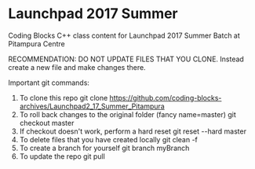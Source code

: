 # Launchpad 2017 Summer 
Coding Blocks C++ class content for Launchpad 2017 Summer Batch at Pitampura Centre

RECOMMENDATION: DO NOT UPDATE FILES THAT YOU CLONE. Instead create a new file and make changes there.

Important git commands:
1)	To clone this repo
	git clone https://github.com/coding-blocks-archives/Launchpad2_17_Summer_Pitampura
2)	To roll back changes to the original folder (fancy name=master)
	git checkout master
3)	If checkout doesn't work, perform a hard reset
	git reset --hard master
4) 	To delete files that you have created locally
	git clean -f
5) 	To create a branch for yourself
	git branch myBranch
6)	To update the repo
	git pull
